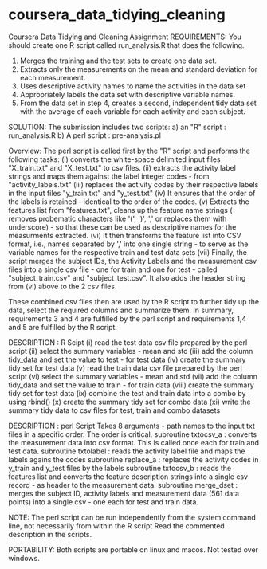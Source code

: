# coursera_data_tidying_cleaning
Coursera Data Tidying and Cleaning Assignment
REQUIREMENTS: 
You should create one R script called run_analysis.R that does the following.
1.	Merges the training and the test sets to create one data set.
2.	Extracts only the measurements on the mean and standard deviation for each measurement.
3.	Uses descriptive activity names to name the activities in the data set
4.	Appropriately labels the data set with descriptive variable names.
5.	From the data set in step 4, creates a second, independent tidy data set with the average of each variable for each activity and each subject.

SOLUTION:
The submission includes two scripts:
a) an "R" script : run_analysis.R
b) A perl script : pre-analysis.pl

Overview:
The perl script is called first by the "R" script and performs the following tasks:
(i) converts the white-space delimited input files "X_train.txt" and "X_test.txt" to csv files.
(ii) extracts the activity label strings and maps them against the label integer codes - from "activity_labels.txt"
(iii) replaces the activity codes by their respective labels in the input files "y_train.txt" and "y_test.txt"
(iv) It ensures that the order of the labels is retained - identical to the order of the codes.
(v) Extracts the features list from "features.txt", cleans up the feature name strings ( removes probematic characters like '(', ')', ',' or replaces them with underscore) - so that these can be used as descriptive names for the measurments extracted.
(vi) It then transforms the feature list into CSV format, i.e., names separated by ',' into one single string - to serve as the variable names for the respective train and test data sets
(vii) Finally, the script merges the subject IDs, the Activity Labels and the measurement csv files into a single csv file - one for train and one for test - called "subject_train.csv" and "subject_test.csv". It also adds the header string from (vi) above to the 2 csv files. 

These combined csv files then are used by the R script to further tidy up the data, select the required columns and summarize them. 
In summary, requirements 3 and 4 are fulfilled by the perl script and requirements 1,4 and 5 are fulfilled by the R script. 

DESCRIPTION : R Scipt
(i) read the test data csv file prepared by the perl script
(ii) select the summary variables - mean and std
(iii) add the column tidy_data and set the value to test - for test data
(iv) create the summary tidy set for test data
(v) read the train data csv file prepared by the perl script
(vi) select the summary variables - mean and std
(vii) add the column tidy_data and set the value to train - for train data
(viii) create the summary tidy set for test data
(ix) combine the test and train data into a combo by using rbind()
(x) create the summary tidy set for combo data
(xi) write the summary tidy data to csv files for test, train and combo datasets

DESCRIPTION : perl Script
Takes 8 arguments - path names to the input txt files in a specific order. The order is critical. 
subroutine txtocsv_a : converts the measurement data into csv format. This is called once each for train and test data.
subroutine txtolabel : reads the activity label file and maps the labels agains the codes
subroutine replace_a : replaces the activity codes in y_train and y_test files by the labels
subroutine txtocsv_b : reads the features list and converts the feature description strings into a single csv record - as header to the measurement data. 
subroutine merge_dset : merges the subject ID, activity labels and measurement data (561 data points) into a single csv - one each for test and train data. 

NOTE:  The perl script can be run independently from the system command line, not necessarily from within the R script
       Read the commented description in the scripts.

PORTABILITY:  Both scripts are portable on linux and macos. Not tested over windows. 
